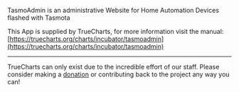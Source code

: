 TasmoAdmin is an administrative Website for Home Automation Devices flashed with Tasmota

This App is supplied by TrueCharts, for more information visit the manual: [https://truecharts.org/charts/incubator/tasmoadmin](https://truecharts.org/charts/incubator/tasmoadmin)

---

TrueCharts can only exist due to the incredible effort of our staff.
Please consider making a [donation](https://truecharts.org/about/sponsor) or contributing back to the project any way you can!
